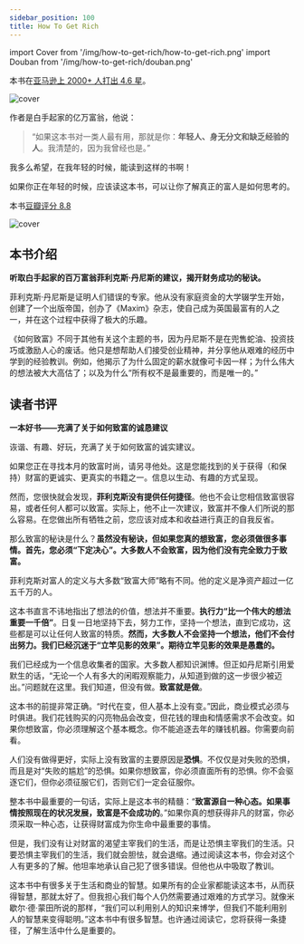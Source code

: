 ```yaml
---
sidebar_position: 100
title: How To Get Rich
---
```


import Cover from '/img/how-to-get-rich/how-to-get-rich.png'
import Douban from '/img/how-to-get-rich/douban.png'

本书在[亚马逊上 2000+ 人打出 4.6 星](https://www.amazon.com/How-Get-Rich-Greatest-Entrepreneurs/dp/1591842719)。

<img src={Cover} alt="cover" style={{width:300}} />


作者是白手起家的亿万富翁，他说：

> “如果这本书对一类人最有用，那就是你：**年轻人、身无分文和缺乏经验的人**。我清楚的，因为我曾经也是。”

我多么希望，在我年轻的时候，能读到这样的书啊！

如果你正在年轻的时候，应该读这本书，可以让你了解真正的富人是如何思考的。

本书[豆瓣评分 8.8](https://book.douban.com/subject/6762560/)

<img src={Douban} alt="cover" style={{width:700}} />

## 本书介绍

**听取白手起家的百万富翁菲利克斯·丹尼斯的建议，揭开财务成功的秘诀。**

菲利克斯·丹尼斯是证明人们错误的专家。他从没有家庭资金的大学辍学生开始，创建了一个出版帝国，创办了《Maxim》杂志，使自己成为英国最富有的人之一，并在这个过程中获得了极大的乐趣。

《如何致富》不同于其他有关这个主题的书，因为丹尼斯不是在兜售蛇油、投资技巧或激励人心的废话。他只是想帮助人们接受创业精神，并分享他从艰难的经历中学到的经验教训。例如，他揭示了为什么固定的薪水就像可卡因一样；为什么伟大的想法被大大高估了；以及为什么“所有权不是最重要的，而是唯一的。”


## 读者书评

**一本好书——充满了关于如何致富的诚恳建议**

诙谐、有趣、好玩，充满了关于如何致富的诚实建议。

如果您正在寻找本月的致富时尚，请另寻他处。这是您能找到的关于获得（和保持）财富的更诚实、更真实的书籍之一。信息以生动、有趣的方式呈现。

然而，您很快就会发现，**菲利克斯没有提供任何捷径**。他也不会让您相信致富很容易，或者任何人都可以致富。实际上，他不止一次建议，致富并不像人们所说的那么容易。在您做出所有牺牲之前，您应该对成本和收益进行真正的自我反省。

那么致富的秘诀是什么？**虽然没有秘诀，但如果您真的想致富，您必须做很多事情。首先，您必须“下定决心”。大多数人不会致富，因为他们没有完全致力于致富。**

菲利克斯对富人的定义与大多数“致富大师”略有不同。他的定义是净资产超过一亿五千万的人。

这本书直言不讳地指出了想法的价值，想法并不重要。**执行力“比一个伟大的想法重要一千倍”**。日复一日地坚持下去，努力工作，坚持一个想法，直到它成功，这些都是可以让任何人致富的特质。**然而，大多数人不会坚持一个想法，他们不会付出努力。我们已经沉迷于“立竿见影的效果”。期待立竿见影的效果是愚蠢的。**

我们已经成为一个信息收集者的国家。大多数人都知识渊博。但正如丹尼斯引用爱默生的话，“无论一个人有多大的闲暇观察能力，从知道到做的这一步很少被迈出。”问题就在这里。我们知道，但没有做。**致富就是做**。

这本书的前提非常正确。“时代在变，但人基本上没有变。”因此，商业模式必须与时俱进。我们花钱购买的闪亮物品会改变，但花钱的理由和情感需求不会改变。如果你想致富，你必须理解这个基本概念。你不能追逐去年的赚钱机器。你需要向前看。

人们没有做得更好，实际上没有致富的主要原因是**恐惧**。不仅仅是对失败的恐惧，而且是对“失败的尴尬”的恐惧。如果你想致富，你必须直面所有的恐惧。你不会驱逐它们，但你必须征服它们，否则它们一定会征服你。

整本书中最重要的一句话，实际上是这本书的精髓：“**致富源自一种心态。如果事情按照现在的状况发展，致富是不会成功的**。”如果你真的想获得非凡的财富，你必须采取一种心态，让获得财富成为你生命中最重要的事情。

但是，我们没有让对财富的渴望主宰我们的生活，而是让恐惧主宰我们的生活。只要恐惧主宰我们的生活，我们就会胆怯，就会退缩。通过阅读这本书，你会对这个人有更多的了解。他坦率地承认自己犯了很多错误。但他也从中吸取了教训。

这本书中有很多关于生活和商业的智慧。如果所有的企业家都能读这本书，从而获得智慧，那就太好了。但我担心我们每个人仍然需要通过艰难的方式学习。就像米歇尔·德·蒙田所说的那样，“我们可以利用别人的知识来博学，但我们不能利用别人的智慧来变得聪明。”这本书中有很多智慧。也许通过阅读它，您将获得一条捷径，了解生活中什么是重要的。




